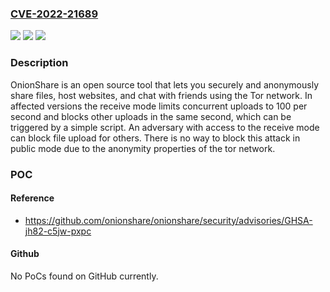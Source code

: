 ### [CVE-2022-21689](https://cve.mitre.org/cgi-bin/cvename.cgi?name=CVE-2022-21689)
![](https://img.shields.io/static/v1?label=Product&message=onionshare&color=blue)
![](https://img.shields.io/static/v1?label=Version&message=%3C%202.5%20&color=brightgreen)
![](https://img.shields.io/static/v1?label=Vulnerability&message=CWE-400%3A%20Uncontrolled%20Resource%20Consumption&color=brightgreen)

### Description

OnionShare is an open source tool that lets you securely and anonymously share files, host websites, and chat with friends using the Tor network. In affected versions the receive mode limits concurrent uploads to 100 per second and blocks other uploads in the same second, which can be triggered by a simple script. An adversary with access to the receive mode can block file upload for others. There is no way to block this attack in public mode due to the anonymity properties of the tor network.

### POC

#### Reference
- https://github.com/onionshare/onionshare/security/advisories/GHSA-jh82-c5jw-pxpc

#### Github
No PoCs found on GitHub currently.

